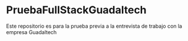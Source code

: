# PruebaFullStackGuadaltech
Este repositorio es para la prueba previa a la entrevista de trabajo con la empresa Guadaltech
